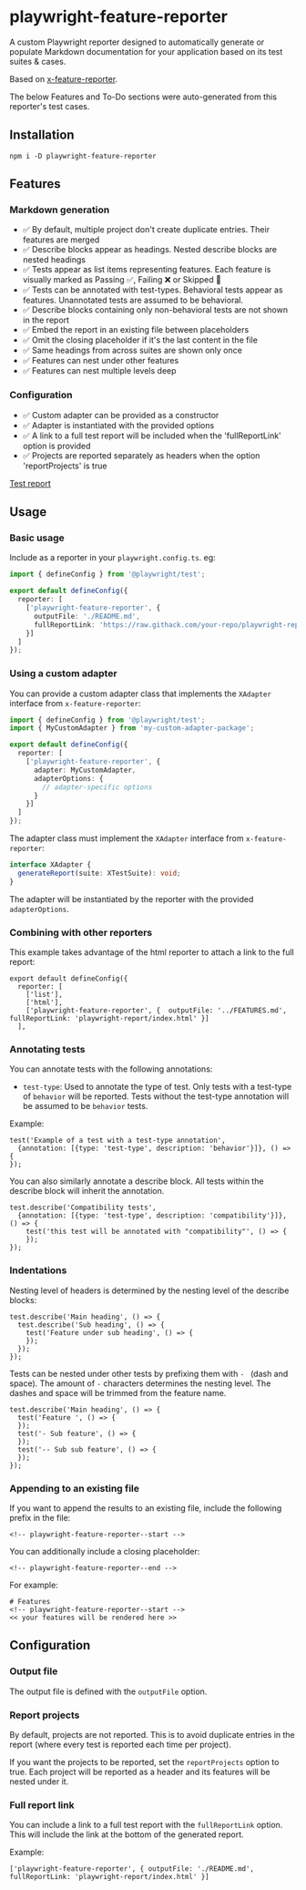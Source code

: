 # playwright-feature-reporter
A custom Playwright reporter designed to automatically generate or populate Markdown documentation for your application based on its test suites & cases.

Based on [x-feature-reporter](https://github.com/royk/x-feature-reporter).

The below Features and To-Do sections were auto-generated from this reporter's test cases.

## Installation

```
npm i -D playwright-feature-reporter
```

<!-- playwright-feature-reporter--start -->
## Features
### Markdown generation
 - ✅ By default, multiple project don't create duplicate entries. Their features are merged
 - ✅ Describe blocks appear as headings. Nested describe blocks are nested headings
 - ✅ Tests appear as list items representing features. Each feature is visually marked as Passing ✅, Failing ❌ or Skipped 🚧
 - ✅ Tests can be annotated with test-types. Behavioral tests appear as features. Unannotated tests are assumed to be behavioral.
 - ✅ Describe blocks containing only non-behavioral tests are not shown in the report
 - ✅ Embed the report in an existing file between placeholders
 - ✅ Omit the closing placeholder if it's the last content in the file
 - ✅ Same headings from across suites are shown only once
 - ✅ Features can nest under other features
 - ✅ Features can nest multiple levels deep
### Configuration
 - ✅ Custom adapter can be provided as a constructor
 - ✅ Adapter is instantiated with the provided options
 - ✅ A link to a full test report will be included when the 'fullReportLink' option is provided
 - ✅ Projects are reported separately as headers when the option 'reportProjects' is true

[Test report](playwright-report/index.html)
<!-- playwright-feature-reporter--end -->

## Usage

### Basic usage
Include as a reporter in your `playwright.config.ts`. eg:

```typescript
import { defineConfig } from '@playwright/test';

export default defineConfig({
  reporter: [
    ['playwright-feature-reporter', { 
      outputFile: './README.md',
      fullReportLink: 'https://raw.githack.com/your-repo/playwright-report/index.html'
    }]
  ]
});
```

### Using a custom adapter

You can provide a custom adapter class that implements the `XAdapter` interface from `x-feature-reporter`:

```typescript
import { defineConfig } from '@playwright/test';
import { MyCustomAdapter } from 'my-custom-adapter-package';

export default defineConfig({
  reporter: [
    ['playwright-feature-reporter', { 
      adapter: MyCustomAdapter,
      adapterOptions: {
        // adapter-specific options
      }
    }]
  ]
});
```

The adapter class must implement the `XAdapter` interface from `x-feature-reporter`:

```typescript
interface XAdapter {
  generateReport(suite: XTestSuite): void;
}
```

The adapter will be instantiated by the reporter with the provided `adapterOptions`.

### Combining with other reporters
This example takes advantage of the html reporter to attach a link to the full report:

```
export default defineConfig({
  reporter: [
    ['list'],
    ['html'],
    ['playwright-feature-reporter', {  outputFile: '../FEATURES.md', fullReportLink: 'playwright-report/index.html' }]
  ],
```
### Annotating tests

You can annotate tests with the following annotations:

- `test-type`: Used to annotate the type of test. Only tests with a test-type of `behavior` will be reported. Tests without the test-type annotation will be assumed to be `behavior` tests.

Example:
```
test('Example of a test with a test-type annotation', 
  {annotation: [{type: 'test-type', description: 'behavior'}]}, () => {
});
```

You can also similarly annotate a describe block. All tests within the describe block will inherit the annotation.

```
test.describe('Compatibility tests', 
  {annotation: [{type: 'test-type', description: 'compatibility'}]}, () => {
    test('this test will be annotated with "compatibility"', () => {
    });
});
```

### Indentations

Nesting level of headers is determined by the nesting level of the describe blocks:

```
test.describe('Main heading', () => {
  test.describe('Sub heading', () => {
    test('Feature under sub heading', () => {
    });
  });
});
```

Tests can be nested under other tests by prefixing them with `- ` (dash and space). The amount of `-` characters determines the nesting level.
The dashes and space will be trimmed from the feature name.

```
test.describe('Main heading', () => {
  test('Feature ', () => {
  });
  test('- Sub feature', () => {
  });
  test('-- Sub sub feature', () => {
  });
});
```

### Appending to an existing file
If you want to append the results to an existing file, include the following prefix in the file:

```
<!-- playwright-feature-reporter--start -->
```
You can additionally include a closing placeholder:

```
<!-- playwright-feature-reporter--end -->
```

For example:

```
# Features
<!-- playwright-feature-reporter--start -->
<< your features will be rendered here >>
```
## Configuration

### Output file
The output file is defined with the `outputFile` option.

### Report projects
By default, projects are not reported. This is to avoid duplicate entries in the report (where every test is reported each time per project).

If you want the projects to be reported, set the `reportProjects` option to true. Each project will be reported as a header and its features will be nested under it.

### Full report link
You can include a link to a full test report with the `fullReportLink` option. This will include the link at the bottom of the generated report.

Example:
```
['playwright-feature-reporter', { outputFile: './README.md', fullReportLink: 'playwright-report/index.html' }]
```